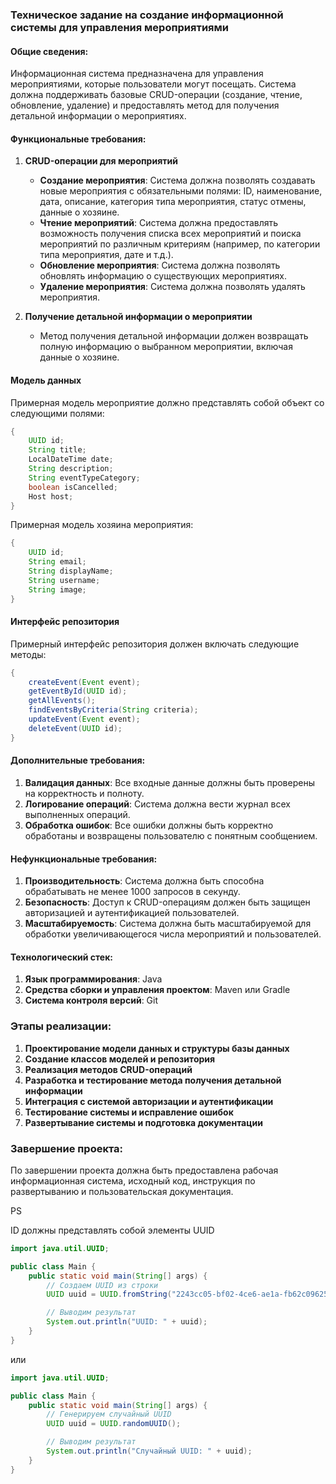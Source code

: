 
### Техническое задание на создание информационной системы для управления мероприятиями

#### Общие сведения:
Информационная система предназначена для управления мероприятиями, которые пользователи могут посещать. Система должна поддерживать базовые CRUD-операции (создание, чтение, обновление, удаление) и предоставлять метод для получения детальной информации о мероприятиях.

#### Функциональные требования:

1. **CRUD-операции для мероприятий**
    - **Создание мероприятия**: Система должна позволять создавать новые мероприятия с обязательными полями: ID, наименование, дата, описание, категория типа мероприятия, статус отмены, данные о хозяине.
    - **Чтение мероприятий**: Система должна предоставлять возможность получения списка всех мероприятий и поиска мероприятий по различным критериям (например, по категории типа мероприятия, дате и т.д.).
    - **Обновление мероприятия**: Система должна позволять обновлять информацию о существующих мероприятиях.
    - **Удаление мероприятия**: Система должна позволять удалять мероприятия.

2. **Получение детальной информации о мероприятии**
    - Метод получения детальной информации должен возвращать полную информацию о выбранном мероприятии, включая данные о хозяине.

#### Модель данных

Примерная модель мероприятие должно представлять собой объект со следующими полями:
```java
{
    UUID id;
    String title;
    LocalDateTime date;
    String description;
    String eventTypeCategory;
    boolean isCancelled;
    Host host;
}
```

Примерная модель хозяина мероприятия:
```java
{
    UUID id;
    String email;
    String displayName;
    String username;
    String image;
}
```

#### Интерфейс репозитория
Примерный интерфейс репозитория должен включать следующие методы:
```java
{
    createEvent(Event event);
    getEventById(UUID id);
    getAllEvents();
    findEventsByCriteria(String criteria);
    updateEvent(Event event);
    deleteEvent(UUID id);
}
```

#### Дополнительные требования:
1. **Валидация данных**: Все входные данные должны быть проверены на корректность и полноту.
2. **Логирование операций**: Система должна вести журнал всех выполненных операций.
3. **Обработка ошибок**: Все ошибки должны быть корректно обработаны и возвращены пользователю с понятным сообщением.

#### Нефункциональные требования:
1. **Производительность**: Система должна быть способна обрабатывать не менее 1000 запросов в секунду.
2. **Безопасность**: Доступ к CRUD-операциям должен быть защищен авторизацией и аутентификацией пользователей.
3. **Масштабируемость**: Система должна быть масштабируемой для обработки увеличивающегося числа мероприятий и пользователей.

#### Технологический стек:
1. **Язык программирования**: Java
2. **Средства сборки и управления проектом**: Maven или Gradle
3. **Система контроля версий**: Git

### Этапы реализации:
1. **Проектирование модели данных и структуры базы данных**
2. **Создание классов моделей и репозитория**
3. **Реализация методов CRUD-операций**
4. **Разработка и тестирование метода получения детальной информации**
5. **Интеграция с системой авторизации и аутентификации**
6. **Тестирование системы и исправление ошибок**
7. **Развертывание системы и подготовка документации**

### Завершение проекта:
По завершении проекта должна быть предоставлена рабочая информационная система, исходный код, инструкция по развертыванию и пользовательская документация.

PS

ID должны представлять собой элементы UUID

```java
import java.util.UUID;

public class Main {
    public static void main(String[] args) {
        // Создаем UUID из строки
        UUID uuid = UUID.fromString("2243cc05-bf02-4ce6-ae1a-fb62c0962581");

        // Выводим результат
        System.out.println("UUID: " + uuid);
    }
}
```

или

```java
import java.util.UUID;

public class Main {
    public static void main(String[] args) {
        // Генерируем случайный UUID
        UUID uuid = UUID.randomUUID();

        // Выводим результат
        System.out.println("Случайный UUID: " + uuid);
    }
}
```